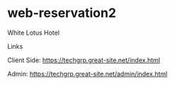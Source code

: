# web-reservation2
White Lotus Hotel

Links 

Client Side: https://techgrp.great-site.net/index.html

Admin: https://techgrp.great-site.net/admin/index.html

